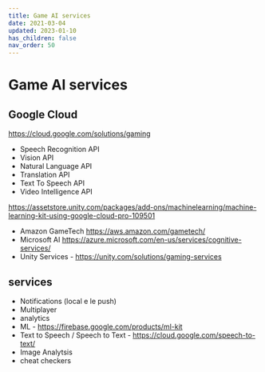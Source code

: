 ```yaml
---
title: Game AI services
date: 2021-03-04
updated: 2023-01-10
has_children: false
nav_order: 50
---
```

# Game AI services

## Google Cloud
<https://cloud.google.com/solutions/gaming>

- Speech Recognition API
- Vision API
- Natural Language API
- Translation API
- Text To Speech API
- Video Intelligence API

<https://assetstore.unity.com/packages/add-ons/machinelearning/machine-learning-kit-using-google-cloud-pro-109501>

- Amazon GameTech <https://aws.amazon.com/gametech/>
- Microsoft AI <https://azure.microsoft.com/en-us/services/cognitive-services/>
- Unity Services - <https://unity.com/solutions/gaming-services>

## services
- Notifications (local e le push)
- Multiplayer
- analytics
- ML - <https://firebase.google.com/products/ml-kit>
- Text to Speech / Speech to Text - <https://cloud.google.com/speech-to-text/>
- Image Analytsis
- cheat checkers


